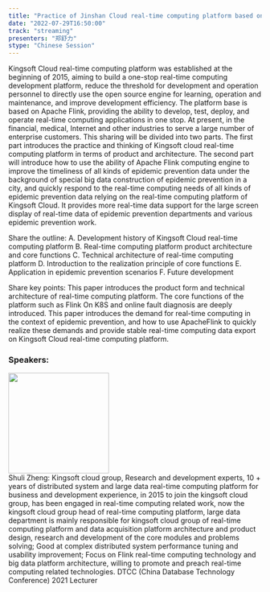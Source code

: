 ```yaml
---
title: "Practice of Jinshan Cloud real-time computing platform based on Apache Flink and its application in epidemic prevention scenarios"
date: "2022-07-29T16:50:00"
track: "streaming"
presenters: "郑舒力"
stype: "Chinese Session"
---
```

Kingsoft Cloud real-time computing platform was established at the beginning of 2015, aiming to build a one-stop real-time computing development platform, reduce the threshold for development and operation personnel to directly use the open source engine for learning, operation and maintenance, and improve development efficiency. The platform base is based on Apache Flink, providing the ability to develop, test, deploy, and operate real-time computing applications in one stop. At present, in the financial, medical, Internet and other industries to serve a large number of enterprise customers. This sharing will be divided into two parts. The first part introduces the practice and thinking of Kingsoft cloud real-time computing platform in terms of product and architecture. The second part will introduce how to use the ability of Apache Flink computing engine to improve the timeliness of all kinds of epidemic prevention data under the background of special big data construction of epidemic prevention in a city, and quickly respond to the real-time computing needs of all kinds of epidemic prevention data relying on the real-time computing platform of Kingsoft Cloud. It provides more real-time data support for the large screen display of real-time data of epidemic prevention departments and various epidemic prevention work.

Share the outline:
A. Development history of Kingsoft Cloud real-time computing platform
B. Real-time computing platform product architecture and core functions
C. Technical architecture of real-time computing platform
D. Introduction to the realization principle of core functions
E. Application in epidemic prevention scenarios
F. Future development

Share key points:
This paper introduces the product form and technical architecture of real-time computing platform. The core functions of the platform such as Flink On K8S and online fault diagnosis are deeply introduced. This paper introduces the demand for real-time computing in the context of epidemic prevention, and how to use ApacheFlink to quickly realize these demands and provide stable real-time computing data export on Kingsoft Cloud real-time computing platform.
 ### Speakers: 
 <img src="images/speaker/1233.png" width="200" /><br>Shuli Zheng: Kingsoft cloud group, Research and development experts, 10 + years of distributed system and large data real-time computing platform for business and development experience, in 2015 to join the kingsoft cloud group, has been engaged in real-time computing related work, now the kingsoft cloud group head of real-time computing platform, large data department is mainly responsible for kingsoft cloud group of real-time computing platform and data acquisition platform architecture and product design, research and development of the core modules and problems solving; Good at complex distributed system performance tuning and usability improvement; Focus on Flink real-time computing technology and big data platform architecture, willing to promote and preach real-time computing related technologies.
DTCC (China Database Technology Conference) 2021 Lecturer

 